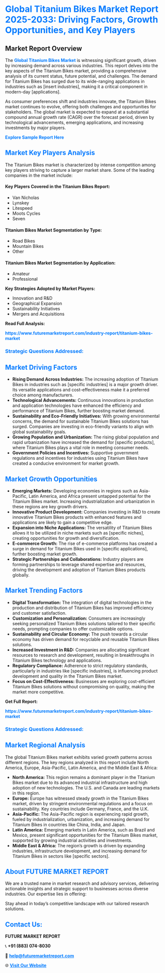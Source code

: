 <h1 style="color: #007BFF;">Global Titanium Bikes Market Report 2025-2033: Driving Factors, Growth Opportunities, and Key Players</h1>

<section id="overview">
<h2>Market Report Overview</h2>
<p>The <a href="https://www.futuremarketreport.com/industry-report/titanium-bikes-market" style="color: #007BFF; text-decoration: none;"><strong>Global Titanium Bikes Market</strong></a> is witnessing significant growth, driven by increasing demand across various industries. This report delves into the key aspects of the Titanium Bikes market, providing a comprehensive analysis of its current status, future potential, and challenges. The demand for Titanium Bikes has surged due to its wide-ranging applications in industries such as [insert industries], making it a critical component in modern-day [applications].</p>
<p>As consumer preferences shift and industries innovate, the Titanium Bikes market continues to evolve, offering both challenges and opportunities for stakeholders. The global market is expected to expand at a substantial compound annual growth rate (CAGR) over the forecast period, driven by technological advancements, emerging applications, and increasing investments by major players.</p>
</section>

<section id="overview">
<p><a href="https://www.futuremarketreport.com/request-sample/reportId=107595" style="color: #007BFF; text-decoration: none;"><strong>Explore Sample Report Here</strong></a></p>
</section>

<section id="key-players">
<h2 style="color: #007BFF;">Market Key Players Analysis</h2>
<p>The Titanium Bikes market is characterized by intense competition among key players striving to capture a larger market share. Some of the leading companies in the market include:</p>
<h4>Key Players Covered in the Titanium Bikes Report:</h4>
<ul><li>Van Nicholas</li><li>Lynskey</li><li>Litespeed</li><li>Moots Cycles</li><li>Seven</li></ul>
<h4>Titanium Bikes Market Segmentation by Type:</h4>
<ul><li>Road Bikes</li><li>Mountain Bikes</li><li>Other</li></ul>

<h4>Titanium Bikes Market Segmentation by Application:</h4>
<ul><li>Amateur</li><li>Professional</li></ul>
<p><strong>Key Strategies Adopted by Market Players:</strong></p>
<ul>
<li>Innovation and R&D</li>
<li>Geographical Expansion</li>
<li>Sustainability Initiatives</li>
<li>Mergers and Acquisitions</li>
</ul>
</section>

<section>
<p><strong>Read Full Analysis: </strong></p><a href="https://www.futuremarketreport.com/industry-report/titanium-bikes-market" style="color: #007BFF; text-decoration: none;"><strong>https://www.futuremarketreport.com/industry-report/titanium-bikes-market</strong></a>
<h3 style="color: #007BFF;">Strategic Questions Addressed:</h3>
</section>

<section id="driving-factors">
<h2 style="color: #007BFF;">Market Driving Factors</h2>
<ul>
<li><strong>Rising Demand Across Industries:</strong> The increasing adoption of Titanium Bikes in industries such as [specific industries] is a major growth driver. Its versatile applications and cost-effectiveness make it a preferred choice among manufacturers.</li>
<li><strong>Technological Advancements:</strong> Continuous innovations in production and application technologies have enhanced the efficiency and performance of Titanium Bikes, further boosting market demand.</li>
<li><strong>Sustainability and Eco-Friendly Initiatives:</strong> With growing environmental concerns, the demand for sustainable Titanium Bikes solutions has surged. Companies are investing in eco-friendly variants to align with global sustainability goals.</li>
<li><strong>Growing Population and Urbanization:</strong> The rising global population and rapid urbanization have increased the demand for [specific products], where Titanium Bikes plays a vital role in meeting consumer needs.</li>
<li><strong>Government Policies and Incentives:</strong> Supportive government regulations and incentives for industries using Titanium Bikes have created a conducive environment for market growth.</li>
</ul>
</section>

<section id="growth-opportunities">
<h2 style="color: #007BFF;">Market Growth Opportunities</h2>
<ul>
<li><strong>Emerging Markets:</strong> Developing economies in regions such as Asia-Pacific, Latin America, and Africa present untapped potential for the Titanium Bikes market. Increasing industrialization and urbanization in these regions are key growth drivers.</li>
<li><strong>Innovative Product Development:</strong> Companies investing in R&D to create innovative Titanium Bikes products with enhanced features and applications are likely to gain a competitive edge.</li>
<li><strong>Expansion into Niche Applications:</strong> The versatility of Titanium Bikes allows it to be utilized in niche markets such as [specific niches], creating opportunities for growth and diversification.</li>
<li><strong>E-commerce Growth:</strong> The rise of e-commerce platforms has created a surge in demand for Titanium Bikes used in [specific applications], further boosting market growth.</li>
<li><strong>Strategic Partnerships and Collaborations:</strong> Industry players are forming partnerships to leverage shared expertise and resources, driving the development and adoption of Titanium Bikes products globally.</li>
</ul>
</section>

<section id="trending-factors">
<h2 style="color: #007BFF;">Market Trending Factors</h2>
<ul>
<li><strong>Digital Transformation:</strong> The integration of digital technologies in the production and distribution of Titanium Bikes has improved efficiency and customer satisfaction.</li>
<li><strong>Customization and Personalization:</strong> Consumers are increasingly seeking personalized Titanium Bikes solutions tailored to their specific needs, prompting companies to offer customizable options.</li>
<li><strong>Sustainability and Circular Economy:</strong> The push towards a circular economy has driven demand for recyclable and reusable Titanium Bikes solutions.</li>
<li><strong>Increased Investment in R&D:</strong> Companies are allocating significant resources to research and development, resulting in breakthroughs in Titanium Bikes technology and applications.</li>
<li><strong>Regulatory Compliance:</strong> Adherence to strict regulatory standards, particularly in industries like [specific industries], is influencing product development and quality in the Titanium Bikes market.</li>
<li><strong>Focus on Cost-Effectiveness:</strong> Businesses are exploring cost-efficient Titanium Bikes solutions without compromising on quality, making the market more competitive.</li>
</ul>
</section>

<section>
<p><strong>Get Full Report: </strong></p><a href="https://www.futuremarketreport.com/industry-report/titanium-bikes-market" style="color: #007BFF; text-decoration: none;"><strong>https://www.futuremarketreport.com/industry-report/titanium-bikes-market</strong></a>
<h3 style="color: #007BFF;">Strategic Questions Addressed:</h3>
</section>


<section id="regional-analysis">
<h2 style="color: #007BFF;">Market Regional Analysis</h2>
<p>The global Titanium Bikes market exhibits varied growth patterns across different regions. The key regions analyzed in this report include North America, Europe, Asia-Pacific, Latin America, and the Middle East & Africa:</p>
<ul>
<li><strong>North America:</strong> This region remains a dominant player in the Titanium Bikes market due to its advanced industrial infrastructure and high adoption of new technologies. The U.S. and Canada are leading markets in this region.</li>
<li><strong>Europe:</strong> Europe has witnessed steady growth in the Titanium Bikes market, driven by stringent environmental regulations and a focus on sustainability. Key countries include Germany, France, and the U.K.</li>
<li><strong>Asia-Pacific:</strong> The Asia-Pacific region is experiencing rapid growth, fueled by industrialization, urbanization, and increasing demand for Titanium Bikes in countries like China, India, and Japan.</li>
<li><strong>Latin America:</strong> Emerging markets in Latin America, such as Brazil and Mexico, present significant opportunities for the Titanium Bikes market, supported by growing industrial activities and investments.</li>
<li><strong>Middle East & Africa:</strong> The region’s growth is driven by expanding industries, infrastructure development, and increasing demand for Titanium Bikes in sectors like [specific sectors].</li>
</ul>
</section>

<footer>
<h2 style="color: #007BFF;">About FUTURE MARKET REPORT</h2>
<p>We are a trusted name in market research and advisory services, delivering actionable insights and strategic support to businesses across diverse industries. Our expertise lies in offering:</p>

<p>Stay ahead in today’s competitive landscape with our tailored research solutions.</p>

<h2 style="color: #007BFF;">Contact Us:</h2>
<p><strong>FUTURE MARKET REPORT</strong></p>
<p>📞 <strong>+91 (883) 074-8030</strong></p>
<p>📧 <strong><a href="mailto:help@futuremarketreport.com" style="color: #007BFF;">help@futuremarketreport.com</a></strong></p>
<p>🌐 <strong><a href="https://www.futuremarketreport.com/" style="color: #007BFF;">Visit Our Website</a></strong></p>
</footer>